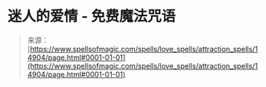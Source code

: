 <!--yml

category: 未分类

date: 2024-06-12 18:54:02

-->

# 迷人的爱情 - 免费魔法咒语

> 来源：[https://www.spellsofmagic.com/spells/love_spells/attraction_spells/14904/page.html#0001-01-01](https://www.spellsofmagic.com/spells/love_spells/attraction_spells/14904/page.html#0001-01-01)
